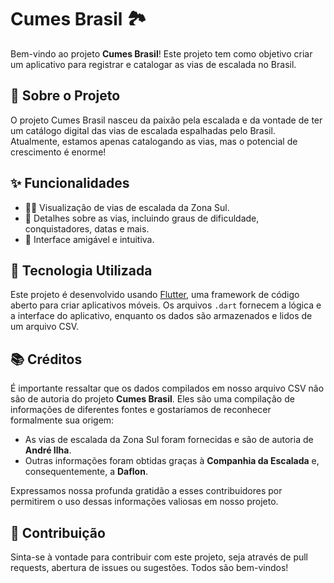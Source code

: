 # Cumes Brasil 🏞️

Bem-vindo ao projeto **Cumes Brasil**! Este projeto tem como objetivo criar um aplicativo para registrar e catalogar as vias de escalada no Brasil.

## 📖 Sobre o Projeto

O projeto Cumes Brasil nasceu da paixão pela escalada e da vontade de ter um catálogo digital das vias de escalada espalhadas pelo Brasil. Atualmente, estamos apenas catalogando as vias, mas o potencial de crescimento é enorme!

## ✨ Funcionalidades

- 🧗‍♂️ Visualização de vias de escalada da Zona Sul.
- 📜 Detalhes sobre as vias, incluindo graus de dificuldade, conquistadores, datas e mais.
- 📱 Interface amigável e intuitiva.

## 🔧 Tecnologia Utilizada

Este projeto é desenvolvido usando [Flutter](https://flutter.dev/), uma framework de código aberto para criar aplicativos móveis. Os arquivos `.dart` fornecem a lógica e a interface do aplicativo, enquanto os dados são armazenados e lidos de um arquivo CSV.

## 📚 Créditos

É importante ressaltar que os dados compilados em nosso arquivo CSV não são de autoria do projeto **Cumes Brasil**. Eles são uma compilação de informações de diferentes fontes e gostaríamos de reconhecer formalmente sua origem:

- As vias de escalada da Zona Sul foram fornecidas e são de autoria de **André Ilha**.
- Outras informações foram obtidas graças à **Companhia da Escalada** e, consequentemente, a **Daflon**.

Expressamos nossa profunda gratidão a esses contribuidores por permitirem o uso dessas informações valiosas em nosso projeto.

## 🤝 Contribuição

Sinta-se à vontade para contribuir com este projeto, seja através de pull requests, abertura de issues ou sugestões. Todos são bem-vindos!
